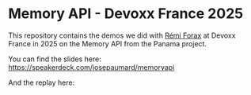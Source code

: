 Memory API - Devoxx France 2025
===============================

This repository contains the demos we did with [Rémi Forax](https://github.com/forax) at Devoxx France in 2025 on the Memory API from the Panama project.

You can find the slides here: https://speakerdeck.com/josepaumard/memoryapi

And the replay here: 